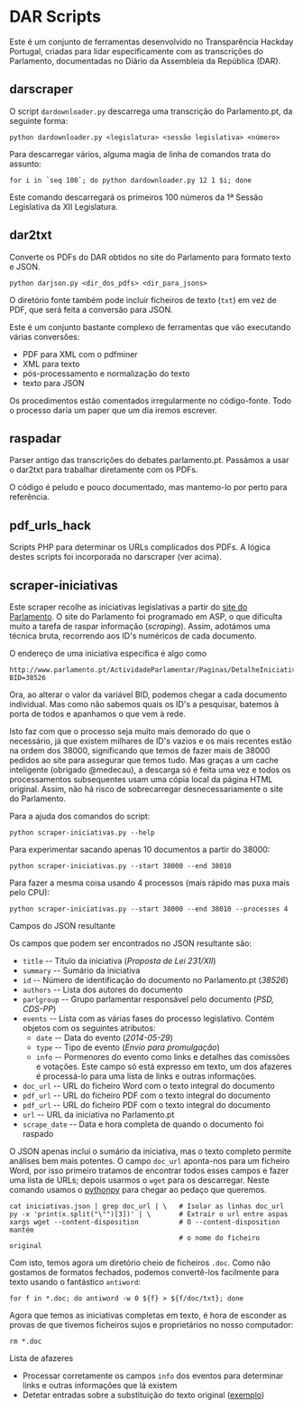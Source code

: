 DAR Scripts
===========

Este é um conjunto de ferramentas desenvolvido no Transparência Hackday Portugal, criadas para lidar especificamente com as transcrições do Parlamento, documentadas no Diário da Assembleia da República (DAR).


darscraper
----------

O script ``dardownloader.py`` descarrega uma transcrição do Parlamento.pt, da seguinte forma:

    python dardownloader.py <legislatura> <sessão legislativa> <número>

Para descarregar vários, alguma magia de linha de comandos trata do assunto:

    for i in `seq 100`; do python dardownloader.py 12 1 $i; done

Este comando descarregará os primeiros 100 números da 1ª Sessão Legislativa da XII Legislatura.


dar2txt
-------

Converte os PDFs do DAR obtidos no site do Parlamento para formato texto e JSON.

    python darjson.py <dir_dos_pdfs> <dir_para_jsons>

O diretório fonte também pode incluir ficheiros de texto (``txt``) em vez de PDF, que será feita a conversão para JSON.

Este é um conjunto bastante complexo de ferramentas que vão executando várias conversões:

* PDF para XML com o pdfminer
* XML para texto
* pós-processamento e normalização do texto
* texto para JSON

Os procedimentos estão comentados irregularmente no código-fonte. Todo o processo daria um paper que um dia iremos escrever.

raspadar
--------

Parser antigo das transcrições do debates.parlamento.pt. Passámos a usar o dar2txt para trabalhar diretamente com os PDFs.

O código é peludo e pouco documentado, mas mantemo-lo por perto para referência.

pdf_urls_hack
-------------

Scripts PHP para determinar os URLs complicados dos PDFs. A lógica destes scripts foi incorporada no darscraper (ver acima).


scraper-iniciativas
-------------------

Este scraper recolhe as iniciativas legislativas a partir do [site do Parlamento](http://www.parlamento.pt). O site do Parlamento foi programado em ASP, o que dificulta muito a tarefa de raspar informação (_scraping_). Assim, adotámos uma técnica bruta, recorrendo aos ID's numéricos de cada documento. 

O endereço de uma iniciativa específica é algo como

    http://www.parlamento.pt/ActividadeParlamentar/Paginas/DetalheIniciativa.aspx?BID=38526

Ora, ao alterar o valor da variável BID, podemos chegar a cada documento individual. Mas como não sabemos quais os ID's a pesquisar, batemos à porta de todos e apanhamos o que vem à rede. 

Isto faz com que o processo seja muito mais demorado do que o necessário, já que existem milhares de ID's vazios e os mais recentes estão na ordem dos 38000, significando que temos de fazer mais de 38000 pedidos ao site para assegurar que temos tudo. Mas graças a um cache inteligente (obrigado @medecau), a descarga só é feita uma vez e todos os processamentos subsequentes usam uma cópia local da página HTML original. Assim, não há risco de sobrecarregar desnecessariamente o site do Parlamento.

Para a ajuda dos comandos do script:

    python scraper-iniciativas.py --help

Para experimentar sacando apenas 10 documentos a partir do 38000:

    python scraper-iniciativas.py --start 38000 --end 38010

Para fazer a mesma coisa usando 4 processos (mais rápido mas puxa mais pelo CPU):

    python scraper-iniciativas.py --start 38000 --end 38010 --processes 4


Campos do JSON resultante

Os campos que podem ser encontrados no JSON resultante são:

  * `title` -- Título da iniciativa (_Proposta de Lei 231/XII_)
  * `summary` -- Sumário da iniciativa 
  * `id` -- Número de identificação do documento no Parlamento.pt (_38526_)
  * `authors` -- Lista dos autores do documento
  * `parlgroup` -- Grupo parlamentar responsável pelo documento (_PSD, CDS-PP_)
  * `events` -- Lista com as várias fases do processo legislativo. Contém objetos com os seguintes atributos:
    * `date` -- Data do evento (_2014-05-29_)
    * `type` -- Tipo de evento (_Envio para promulgação_)
    * `info` -- Pormenores do evento como links e detalhes das comissões e votações. Este campo só está expresso em texto, um dos afazeres é processá-lo para uma lista de links e outras informações.
  * `doc_url` -- URL do ficheiro Word com o texto integral do documento
  * `pdf_url` -- URL do ficheiro PDF com o texto integral do documento
  * `pdf_url` -- URL do ficheiro PDF com o texto integral do documento
  * `url` -- URL da iniciativa no Parlamento.pt
  * `scrape_date` -- Data e hora completa de quando o documento foi raspado

O JSON apenas inclui o sumário da iniciativa, mas o texto completo permite análises bem mais potentes. O campo `doc_url` aponta-nos para um ficheiro Word, por isso primeiro tratamos de encontrar todos esses campos e fazer uma lista de URLs; depois usarmos o `wget` para os descarregar. Neste comando usamos o [pythonpy](https://github.com/Russell91/pythonpy) para chegar ao pedaço que queremos.

    cat iniciativas.json | grep doc_url | \   # Isolar as linhas doc_url
    py -x 'print(x.split("\"")[3])' | \       # Extrair o url entre aspas
    xargs wget --content-disposition          # O --content-disposition mantém 
                                              # o nome do ficheiro original

Com isto, temos agora um diretório cheio de ficheiros `.doc`. Como não gostamos de formatos fechados, podemos convertê-los facilmente para texto usando o fantástico `antiword`:

    for f in *.doc; do antiword -w 0 ${f} > ${f/doc/txt}; done

Agora que temos as iniciativas completas em texto, é hora de esconder as provas de que tivemos ficheiros sujos e proprietários no nosso computador:

    rm *.doc

Lista de afazeres

  * Processar corretamente os campos `info` dos eventos para determinar links e outras informações que lá existem
  * Detetar entradas sobre a substituição do texto original ([exemplo](http://www.parlamento.pt/ActividadeParlamentar/Paginas/DetalheIniciativa.aspx?BID=38526))
